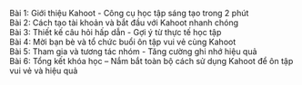 Bài 1: Giới thiệu Kahoot - Công cụ học tập sáng tạo trong 2 phút  
Bài 2: Cách tạo tài khoản và bắt đầu với Kahoot nhanh chóng  
Bài 3: Thiết kế câu hỏi hấp dẫn - Gợi ý từ thực tế học tập  
Bài 4: Mời bạn bè và tổ chức buổi ôn tập vui vẻ cùng Kahoot  
Bài 5: Tham gia và tương tác nhóm - Tăng cường ghi nhớ hiệu quả  
Bài 6: Tổng kết khóa học – Nắm bắt toàn bộ cách sử dụng Kahoot để ôn tập vui vẻ và hiệu quả